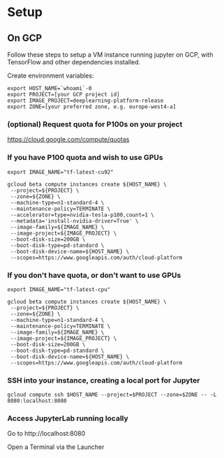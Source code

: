 # Setup

## On GCP

Follow these steps to setup a VM instance running jupyter on GCP, with TensorFlow and other dependencies installed.


Create environment variables:

```
export HOST_NAME=`whoami`-0
export PROJECT=[your GCP project id]
export IMAGE_PROJECT=deeplearning-platform-release
export ZONE=[your preferred zone, e.g. europe-west4-a]
```

### (optional) Request quota for P100s on your project

https://cloud.google.com/compute/quotas

### If you have P100 quota and wish to use GPUs

```
export IMAGE_NAME="tf-latest-cu92"

gcloud beta compute instances create ${HOST_NAME} \
 --project=${PROJECT} \
 --zone=${ZONE} \
 --machine-type=n1-standard-4 \
 --maintenance-policy=TERMINATE \
 --accelerator=type=nvidia-tesla-p100,count=1 \
 --metadata='install-nvidia-driver=True' \
 --image-family=${IMAGE_NAME} \
 --image-project=${IMAGE_PROJECT} \
 --boot-disk-size=200GB \
 --boot-disk-type=pd-standard \
 --boot-disk-device-name=${HOST_NAME} \
 --scopes=https://www.googleapis.com/auth/cloud-platform
```

### If you don't have quota, or don't want to use GPUs

```
export IMAGE_NAME="tf-latest-cpu"

gcloud beta compute instances create ${HOST_NAME} \
 --project=${PROJECT} \
 --zone=${ZONE} \
 --machine-type=n1-standard-4 \
 --maintenance-policy=TERMINATE \
 --image-family=${IMAGE_NAME} \
 --image-project=${IMAGE_PROJECT} \
 --boot-disk-size=200GB \
 --boot-disk-type=pd-standard \
 --boot-disk-device-name=${HOST_NAME} \
 --scopes=https://www.googleapis.com/auth/cloud-platform
```


### SSH into your instance, creating a local port for Jupyter

```
gcloud compute ssh $HOST_NAME --project=$PROJECT --zone=$ZONE -- -L 8080:localhost:8080
```

### Access JupyterLab running locally

Go to http://localhost:8080

Open a Terminal via the Launcher




